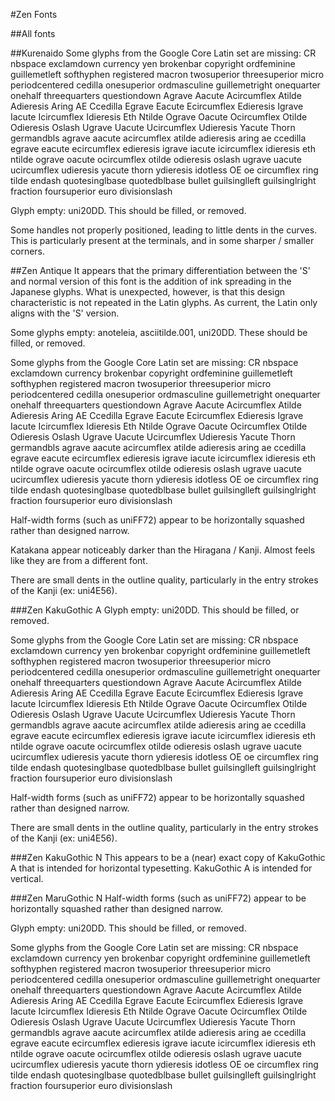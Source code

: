 #Zen Fonts


##All fonts



##Kurenaido
Some glyphs from the Google Core Latin set are missing: CR nbspace exclamdown currency yen brokenbar copyright ordfeminine guillemetleft softhyphen registered macron twosuperior threesuperior micro periodcentered cedilla onesuperior ordmasculine guillemetright onequarter onehalf threequarters questiondown Agrave Aacute Acircumflex Atilde Adieresis Aring AE Ccedilla Egrave Eacute Ecircumflex Edieresis Igrave Iacute Icircumflex Idieresis Eth Ntilde Ograve Oacute Ocircumflex Otilde Odieresis Oslash Ugrave Uacute Ucircumflex Udieresis Yacute Thorn germandbls agrave aacute acircumflex atilde adieresis aring ae ccedilla egrave eacute ecircumflex edieresis igrave iacute icircumflex idieresis eth ntilde ograve oacute ocircumflex otilde odieresis oslash ugrave uacute ucircumflex udieresis yacute thorn ydieresis idotless OE oe circumflex ring tilde endash quotesinglbase quotedblbase bullet guilsinglleft guilsinglright fraction foursuperior euro divisionslash 

Glyph empty: uni20DD. This should be filled, or removed. 

Some handles not properly positioned, leading to little dents in the curves. This is particularly present at the terminals, and in some sharper / smaller corners. 

##Zen Antique
It appears that the primary differentiation between the 'S' and normal version of this font is the addition of ink spreading in the Japanese glyphs. What is unexpected, however, is that this design characteristic is not repeated in the Latin glyphs. As current, the Latin only aligns with the 'S' version. 

Some glyphs empty: anoteleia, asciitilde.001, uni20DD. These should be filled, or removed. 

Some glyphs from the Google Core Latin set are missing: CR nbspace exclamdown currency brokenbar copyright ordfeminine guillemetleft softhyphen registered macron twosuperior threesuperior micro periodcentered cedilla onesuperior ordmasculine guillemetright onequarter onehalf threequarters questiondown Agrave Aacute Acircumflex Atilde Adieresis Aring AE Ccedilla Egrave Eacute Ecircumflex Edieresis Igrave Iacute Icircumflex Idieresis Eth Ntilde Ograve Oacute Ocircumflex Otilde Odieresis Oslash Ugrave Uacute Ucircumflex Udieresis Yacute Thorn germandbls agrave aacute acircumflex atilde adieresis aring ae ccedilla egrave eacute ecircumflex edieresis igrave iacute icircumflex idieresis eth ntilde ograve oacute ocircumflex otilde odieresis oslash ugrave uacute ucircumflex udieresis yacute thorn ydieresis idotless OE oe circumflex ring tilde endash quotesinglbase quotedblbase bullet guilsinglleft guilsinglright fraction foursuperior euro divisionslash 

Half-width forms (such as uniFF72) appear to be horizontally squashed rather than designed narrow. 

Katakana appear noticeably darker than the Hiragana / Kanji. Almost feels like they are from a different font.

There are small dents in the outline quality, particularly in the entry strokes of the Kanji (ex: uni4E56). 


###Zen KakuGothic A
Glyph empty: uni20DD. This should be filled, or removed. 

Some glyphs from the Google Core Latin set are missing: CR nbspace exclamdown currency yen brokenbar copyright ordfeminine guillemetleft softhyphen registered macron twosuperior threesuperior micro periodcentered cedilla onesuperior ordmasculine guillemetright onequarter onehalf threequarters questiondown Agrave Aacute Acircumflex Atilde Adieresis Aring AE Ccedilla Egrave Eacute Ecircumflex Edieresis Igrave Iacute Icircumflex Idieresis Eth Ntilde Ograve Oacute Ocircumflex Otilde Odieresis Oslash Ugrave Uacute Ucircumflex Udieresis Yacute Thorn germandbls agrave aacute acircumflex atilde adieresis aring ae ccedilla egrave eacute ecircumflex edieresis igrave iacute icircumflex idieresis eth ntilde ograve oacute ocircumflex otilde odieresis oslash ugrave uacute ucircumflex udieresis yacute thorn ydieresis idotless OE oe circumflex ring tilde endash quotesinglbase quotedblbase bullet guilsinglleft guilsinglright fraction foursuperior euro divisionslash

Half-width forms (such as uniFF72) appear to be horizontally squashed rather than designed narrow.  

There are small dents in the outline quality, particularly in the entry strokes of the Kanji (ex: uni4E56). 

###Zen KakuGothic N
This appears to be a (near) exact copy of KakuGothic A that is intended for horizontal typesetting. KakuGothic A is intended for vertical. 




###Zen MaruGothic N
Half-width forms (such as uniFF72) appear to be horizontally squashed rather than designed narrow.  

Glyph empty: uni20DD. This should be filled, or removed. 

Some glyphs from the Google Core Latin set are missing: CR nbspace exclamdown currency yen brokenbar copyright ordfeminine guillemetleft softhyphen registered macron twosuperior threesuperior micro periodcentered cedilla onesuperior ordmasculine guillemetright onequarter onehalf threequarters questiondown Agrave Aacute Acircumflex Atilde Adieresis Aring AE Ccedilla Egrave Eacute Ecircumflex Edieresis Igrave Iacute Icircumflex Idieresis Eth Ntilde Ograve Oacute Ocircumflex Otilde Odieresis Oslash Ugrave Uacute Ucircumflex Udieresis Yacute Thorn germandbls agrave aacute acircumflex atilde adieresis aring ae ccedilla egrave eacute ecircumflex edieresis igrave iacute icircumflex idieresis eth ntilde ograve oacute ocircumflex otilde odieresis oslash ugrave uacute ucircumflex udieresis yacute thorn ydieresis idotless OE oe circumflex ring tilde endash quotesinglbase quotedblbase bullet guilsinglleft guilsinglright fraction foursuperior euro divisionslash 